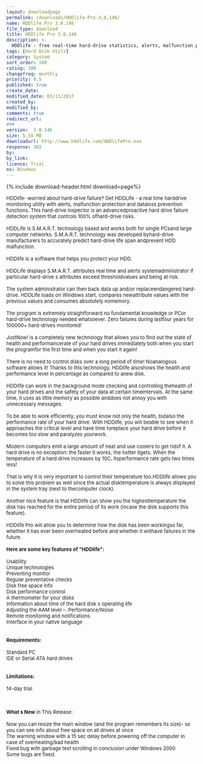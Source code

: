 ```yaml
---
layout: downloadpage
permalink: /downloads/HDDlife-Pro-3,0,146/
name: HDDlife Pro 3.0.146
file_type: download
title: HDDlife Pro 3.0.146
description: >-
  HDDlife - free real-time hard-drive statistics, alerts, malfunction protection
tags: [Hard Disk Utils]
category: System
sort_order: 100
rating: 100
changefreq: monthly
priority: 0.5
published: true
create_date: 
modified_date: 03/11/2017
created_by: 
modified_by: 
comments: true
redirect_url: 
### 
version:  3.0.146
size: 5.58 MB
downloadurl: http://www.hddlife.com/HDDlifePro.exe
response: 302
by: 
by_link: 
licence: Trial 
os: Windows
---
```


{% include download-header.html download=page%}

<p style="fix-download-text !important">
<p><font size="2"><p>HDDlife- worried about hard-drive failure? Get HDDLife - a real time harddrive monitoring utility with alerts, malfunction protection and dataloss prevention functions. This hard-drive inspector is an advancedproactive hard drive failure detection system that controls 100% ofhard-drive risks. <br />
<br />
HDDLife is S.M.A.R.T. technology based and works both for single PCsand large computer networks. S.M.A.R.T. technology was developed byhard-drive manufacturers to accurately predict hard-drive life span andprevent HDD malfunction.<br />
<br />
HDDlife is a software that helps you protect your HDD. <br />
<br />
HDDLife displays S.M.A.R.T. attributes real time and alerts systemadministrator if particular hard-drive s attributes exceed thresholdvalues and being at risk. <br />
<br />
The system administrator can then back data up and/or replaceendangered hard-drive. HDDLife loads on Windows start, compares newattribute values with the previous values and consumes absolutely nomemory. <br />
<br />
The program is extremely straightforward no fundamental knowledge or PCor hard-drive technology needed whatsoever. Zero failures during lastfour years for 100000+ hard-drives monitored!<br />
<br />
JustNow! is a completely new technology that allows you to find out the state of health and performancerate of your hard drives immediately both when you start the programfor the first time and when you start it again! <br />
<br />
There is no need to control disks over a long period of time! Noanalogous software allows it! Thanks to this technology, HDDlife alsoshows the health and performance level in percentage as compared to anew disk.<br />
<br />
HDDlife can work in the background mode checking and controlling thehealth of your hard drives and the safety of your data at certain timeintervals. At the same time, it uses as little memory as possible anddoes not annoy you with unnecessary messages.<br />
<br />
To be able to work efficiently, you must know not only the health, butalso the performance rate of your hard drive. With HDDlife, you will beable to see when it approaches the critical level and have time toreplace your hard drive before it becomes too slow and paralyzes yourwork.<br />
<br />
Modern computers emit a large amount of heat and use coolers to get ridof it. A hard drive is no exception: the faster it works, the hotter itgets. When the temperature of a hard drive increases by 10C, itsperformance rate gets two times less! <br />
<br />
That is why it is very important to control their temperature too.HDDlife allows you to solve this problem as well since the actual disktemperature is always displayed in the system tray (next to thecomputer clock). <br />
<br />
Another nice feature is that HDDlife can show you the highesttemperature the disk has reached for the entire period of its work (incase the disk supports this feature). <br />
<br />
HDDlife Pro will allow you to determine how the disk has been workingso far, whether it has ever been overheated before and whether it willhave failures in the future.<br />
<br />
<span><strong>Here are some key features of "HDDlife":</strong></span><br />
<br />
Usability<br />
Unique technologies<br />
Preventing monitor <br />
Regular preventative checks<br />
Disk free space info<br />
Disk performance control<br />
A thermometer for your disks<br />
Information about time of the hard disk s operating life<br />
Adjusting the AAM level –. Performance/Noise<br />
Remote monitoring and notifications<br />
Interface in your native language<br />
<br />
<br />
<span><strong>Requirements:</strong></span><br />
<br />
Standard PC<br />
IDE or Serial ATA hard drives<br />
<br />
<br />
<span><strong>Limitations:</strong></span><br />
<br />
14-day trial<br />
</p>
<div class="celltext_big"><br />
<br />
<strong>What s New</strong> in This Release:<br />
<br />
Now you can resize the main window (and the program remembers its size)- so you can see info about free space on all drives at once <br />
The warning window with a 15 sec delay before powering off the computer in case of overheating/bad health <br />
Fixed bug with garbage text scrolling in conclusion under Windows 2000<br />
Some bugs are fixed.</div></p></p>
